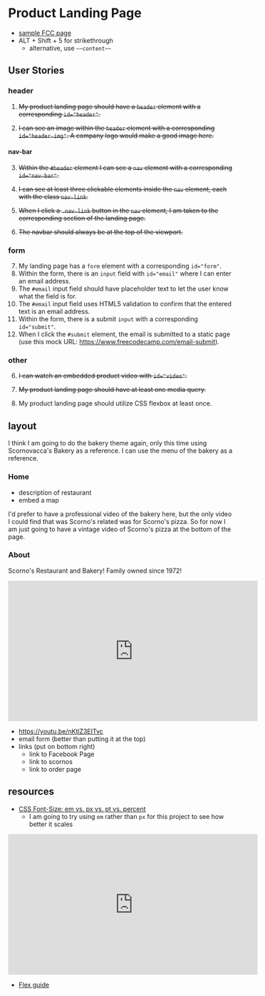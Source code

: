 # Product Landing Page

* [sample FCC page](https://codepen.io/freeCodeCamp/full/RKRbwL)
* ALT + Shift + 5 for strikethrough
  * alternative, use `~~content~~` 

## User Stories

### header

1. ~~My product landing page should have a `header` element with a corresponding `id="header"`.~~

2. ~~I can see an image within the `header` element with a corresponding `id="header-img"`. A company logo would make a good image here.~~

#### nav-bar

3. ~~Within the `#header` element I can see a `nav` element with a corresponding `id="nav-bar"`.~~

4. ~~I can see at least three clickable elements inside the `nav` element, each with the class `nav-link`.~~

5. ~~When I click a `.nav-link` button in the `nav` element, I am taken to the corresponding section of the landing page.~~

13. ~~The navbar should always be at the top of the viewport.~~

### form

7. My landing page has a `form` element with a corresponding `id="form"`.
8. Within the form, there is an `input` field with `id="email"` where I can enter an email address.
9. The `#email` input field should have placeholder text to let the user know what the field is for.
10. The `#email` input field uses HTML5 validation to confirm that the entered text is an email address.
11. Within the form, there is a submit `input` with a corresponding `id="submit"`.
12. When I click the `#submit` element, the email is submitted to a static page (use this mock URL: https://www.freecodecamp.com/email-submit).

### other

6. ~~I can watch an embedded product video with `id="video"`.~~

14. ~~My product landing page should have at least one media query.~~
15. My product landing page should utilize CSS flexbox at least once.

## layout

I think I am going to do the bakery theme again, only this time using Scornovacca's Bakery as a reference. I can use the menu of the bakery as a reference.

### Home 

* description of restaurant
* embed a map

I'd prefer to have a professional video of the bakery here, but the only video I could find that was Scorno's related was for Scorno's pizza. So for now I am just going to have a vintage video of Scorno's pizza at the bottom of the page.

### About

Scorno's Restaurant and Bakery! Family owned since 1972!

<iframe width="560" height="315" src="https://www.youtube.com/embed/nKtlZ3EITvc" title="YouTube video player" frameborder="0" allow="accelerometer; autoplay; clipboard-write; encrypted-media; gyroscope; picture-in-picture" allowfullscreen></iframe>

* https://youtu.be/nKtlZ3EITvc
* email form (better than putting it at the top)
* links (put on bottom right)
  * link to Facebook Page
  * link to scornos
  * link to order page

## resources

* [CSS Font-Size: em vs. px vs. pt vs. percent](https://kyleschaeffer.com/css-font-size-em-vs-px-vs-pt-vs-percent)
  * I am going to try using `em` rather than `px` for this project to see how better it scales

<iframe width="560" height="315" src="https://www.youtube.com/embed/FEmysQARWFU" title="YouTube video player" frameborder="0" allow="accelerometer; autoplay; clipboard-write; encrypted-media; gyroscope; picture-in-picture" allowfullscreen></iframe>

* [Flex guide](https://css-tricks.com/snippets/css/a-guide-to-flexbox/)
